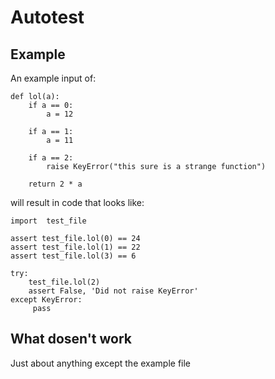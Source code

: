 # Autotest

## Example

An example input of:

    def lol(a):
        if a == 0:
            a = 12

        if a == 1:
            a = 11

        if a == 2:
            raise KeyError("this sure is a strange function")

        return 2 * a 
 
will result in code that looks like:

    import  test_file

    assert test_file.lol(0) == 24
    assert test_file.lol(1) == 22
    assert test_file.lol(3) == 6

    try:
        test_file.lol(2)
        assert False, 'Did not raise KeyError'
    except KeyError:
         pass

## What dosen't work

Just about anything except the example file

